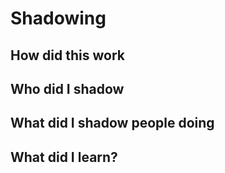 # Shadowing
## How did this work
## Who did I shadow
## What did I shadow people doing
## What did I learn?
